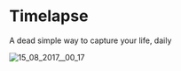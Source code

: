 Timelapse
===

A dead simple way to capture your life, daily

![15_08_2017__00_17](https://user-images.githubusercontent.com/38616/29295931-1fa13e60-814f-11e7-963f-1d7b5b6a6d34.png)
